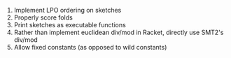 1. Implement LPO ordering on sketches
1. Properly score folds
1. Print sketches as executable functions
1. Rather than implement euclidean div/mod in Racket, directly use SMT2's div/mod
1. Allow fixed constants (as opposed to wild constants)

